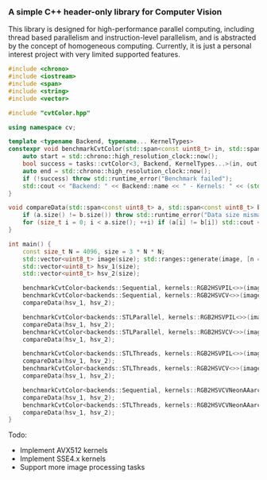 ### A simple C++ header-only library for Computer Vision

This library is designed for high-performance parallel computing, including thread based parallelism and instruction-level parallelism, and is abstracted by the concept of homogeneous computing. Currently, it is just a personal interest project with very limited supported features. 

```cpp
#include <chrono>
#include <iostream>
#include <span>
#include <string>
#include <vector>

#include "cvtColor.hpp"

using namespace cv;

template <typename Backend, typename... KernelTypes>
constexpr void benchmarkCvtColor(std::span<const uint8_t> in, std::span<uint8_t> out) {
    auto start = std::chrono::high_resolution_clock::now();
    bool success = tasks::cvtColor<3, Backend, KernelTypes...>(in, out);
    auto end = std::chrono::high_resolution_clock::now();
    if (!success) throw std::runtime_error("Benchmark failed");
    std::cout << "Backend: " << Backend::name << " - Kernels: " << (std::string{KernelTypes::name} + " " + ...) << "- Duration: " << std::chrono::duration<double, std::milli>(end - start).count() << "ms" << std::endl;
}

void compareData(std::span<const uint8_t> a, std::span<const uint8_t> b) {
    if (a.size() != b.size()) throw std::runtime_error("Data size mismatch");
    for (size_t i = 0; i < a.size(); ++i) if (a[i] != b[i]) std::cout << "Mismatch at index: " << i << " - A: " << static_cast<int>(a[i]) << " - B: " << static_cast<int>(b[i]) << " - Diff: " << std::abs(static_cast<int>(a[i]) - static_cast<int>(b[i])) << std::endl;
}

int main() {
    const size_t N = 4096, size = 3 * N * N;
    std::vector<uint8_t> image(size); std::ranges::generate(image, [n = 0]() mutable { return ++n % 256; });
    std::vector<uint8_t> hsv_1(size);
    std::vector<uint8_t> hsv_2(size);

    benchmarkCvtColor<backends::Sequential, kernels::RGB2HSVPIL<>>(image, hsv_1);
    benchmarkCvtColor<backends::Sequential, kernels::RGB2HSVCV<>>(image, hsv_2);
    compareData(hsv_1, hsv_2);

    benchmarkCvtColor<backends::STLParallel, kernels::RGB2HSVPIL<>>(image, hsv_1);
    compareData(hsv_1, hsv_2);
    benchmarkCvtColor<backends::STLParallel, kernels::RGB2HSVCV<>>(image, hsv_2);
    compareData(hsv_1, hsv_2);

    benchmarkCvtColor<backends::STLThreads, kernels::RGB2HSVPIL<>>(image, hsv_1);
    compareData(hsv_1, hsv_2);
    benchmarkCvtColor<backends::STLThreads, kernels::RGB2HSVCV<>>(image, hsv_2);
    compareData(hsv_1, hsv_2);

    benchmarkCvtColor<backends::Sequential, kernels::RGB2HSVCVNeonAAarch64<>, kernels::RGB2HSVCV<>>(image, hsv_1);
    compareData(hsv_1, hsv_2);
    benchmarkCvtColor<backends::STLThreads, kernels::RGB2HSVCVNeonAAarch64<>, kernels::RGB2HSVCV<>> (image, hsv_2);
    compareData(hsv_1, hsv_2);
}
```

Todo:

- Implement AVX512 kernels
- Implement SSE4.x kernels
- Support more image processing tasks

